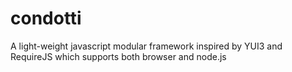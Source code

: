 condotti
========

A light-weight javascript modular framework inspired by YUI3 and RequireJS which supports both browser and node.js